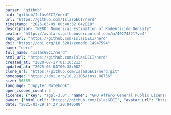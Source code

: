 ```yaml
---
parser: "github"
uid: "github/IslasGECI/nerd"
url: "https://github.com/IslasGECI/nerd"
timestamp: "2025-03-09 00:40:32.642818"
description: "NERD: Numerical Estimation of Rodenticide Density"
avatar: "https://avatars.githubusercontent.com/u/40274821?v=4"
repo_url: "https://github.com/IslasGECI/nerd"
doi: "https://doi.org/10.5281/zenodo.14947594"
name: "nerd"
full_name: "IslasGECI/nerd"
html_url: "https://github.com/IslasGECI/nerd"
created_at: "2020-07-17T01:10:21Z"
updated_at: "2025-03-04T00:38:08Z"
clone_url: "https://github.com/IslasGECI/nerd.git"
homepage: "https://doi.org/10.21105/joss.06736"
size: 56355
language: "Jupyter Notebook"
open_issues_count: 3
license: {"key": "agpl-3.0", "name": "GNU Affero General Public License v3.0", "spdx_id": "AGPL-3.0", "url": "https://api.github.com/licenses/agpl-3.0", "node_id": "MDc6TGljZW5zZTE="}
owner: {"html_url": "https://github.com/IslasGECI", "avatar_url": "https://avatars.githubusercontent.com/u/40274821?v=4", "login": "IslasGECI", "type": "Organization"}
date: "2025-03-29 14:27:20.040588"
---
```

